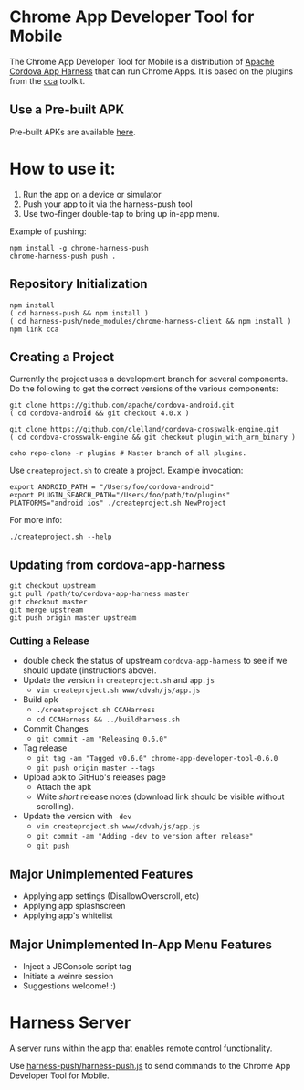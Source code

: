 # Chrome App Developer Tool for Mobile

The Chrome App Developer Tool for Mobile is a distribution of 
[Apache Cordova App Harness](https://git-wip-us.apache.org/repos/asf/cordova-app-harness.git) 
that can run Chrome Apps. It is based on the plugins from the
[cca](https://github.com/MobileChromeApps/mobile-chrome-apps) toolkit.

## Use a Pre-built APK
Pre-built APKs are available [here](https://github.com/MobileChromeApps/chrome-app-harness/releases).

# How to use it:
1. Run the app on a device or simulator
2. Push your app to it via the harness-push tool
3. Use two-finger double-tap to bring up in-app menu.

Example of pushing:

    npm install -g chrome-harness-push
    chrome-harness-push push .

## Repository Initialization

    npm install
    ( cd harness-push && npm install )
    ( cd harness-push/node_modules/chrome-harness-client && npm install )
    npm link cca

## Creating a Project

Currently the project uses a development branch for several components. Do the following to get the correct versions of the various components:

    git clone https://github.com/apache/cordova-android.git
    ( cd cordova-android && git checkout 4.0.x )

    git clone https://github.com/clelland/cordova-crosswalk-engine.git
    ( cd cordova-crosswalk-engine && git checkout plugin_with_arm_binary )

    coho repo-clone -r plugins # Master branch of all plugins.

Use `createproject.sh` to create a project. Example invocation:

    export ANDROID_PATH = "/Users/foo/cordova-android"
    export PLUGIN_SEARCH_PATH="/Users/foo/path/to/plugins"
    PLATFORMS="android ios" ./createproject.sh NewProject

For more info:

    ./createproject.sh --help

## Updating from cordova-app-harness

    git checkout upstream
    git pull /path/to/cordova-app-harness master
    git checkout master
    git merge upstream
    git push origin master upstream

### Cutting a Release

- double check the status of upstream `cordova-app-harness` to see if we should update (instructions above).
- Update the version in `createproject.sh` and `app.js`
  - `vim createproject.sh www/cdvah/js/app.js`
- Build apk
  - `./createproject.sh CCAHarness`
  - `cd CCAHarness && ../buildharness.sh`
- Commit Changes
  - `git commit -am "Releasing 0.6.0"`
- Tag release
  - `git tag -am "Tagged v0.6.0" chrome-app-developer-tool-0.6.0`
  - `git push origin master --tags`
- Upload apk to GitHub's releases page
  - Attach the apk
  - Write *short* release notes (download link should be visible without scrolling).
- Update the version with `-dev`
  - `vim createproject.sh www/cdvah/js/app.js`
  - `git commit -am "Adding -dev to version after release"`
  - `git push`

## Major Unimplemented Features
* Applying app settings (DisallowOverscroll, etc)
* Applying app splashscreen
* Applying app's whitelist

## Major Unimplemented In-App Menu Features
* Inject a JSConsole script tag
* Initiate a weinre session
* Suggestions welcome! :)

# Harness Server

A server runs within the app that enables remote control functionality.

Use [harness-push/harness-push.js](harness-push/README.md) to send commands to the Chrome App Developer Tool for Mobile.

